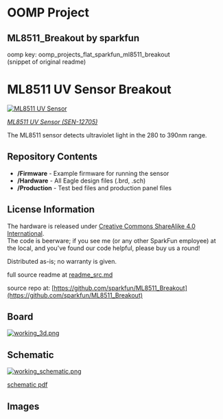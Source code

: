 # OOMP Project  
## ML8511_Breakout  by sparkfun  
  
oomp key: oomp_projects_flat_sparkfun_ml8511_breakout  
(snippet of original readme)  
  
ML8511 UV Sensor Breakout  
=========================  
  
[![ML8511 UV Sensor](https://cdn.sparkfun.com/assets/parts/9/4/4/4/12705-01.jpg)](https://www.sparkfun.com/products/12705)  
  
[*ML8511 UV Sensor (SEN-12705)*](https://www.sparkfun.com/products/12705)  
  
The ML8511 sensor detects ultraviolet light in the 280 to 390nm range.  
  
Repository Contents  
-------------------  
  
* **/Firmware** - Example firmware for running the sensor  
* **/Hardware** - All Eagle design files (.brd, .sch)  
* **/Production** - Test bed files and production panel files  
   
License Information  
-------------------  
The hardware is released under [Creative Commons ShareAlike 4.0 International](https://creativecommons.org/licenses/by-sa/4.0/).  
The code is beerware; if you see me (or any other SparkFun employee) at the local, and you've found our code helpful, please buy us a round!  
  
Distributed as-is; no warranty is given.  
  
  full source readme at [readme_src.md](readme_src.md)  
  
source repo at: [https://github.com/sparkfun/ML8511_Breakout](https://github.com/sparkfun/ML8511_Breakout)  
## Board  
  
[![working_3d.png](working_3d_600.png)](working_3d.png)  
## Schematic  
  
[![working_schematic.png](working_schematic_600.png)](working_schematic.png)  
  
[schematic pdf](working_schematic.pdf)  
## Images  
